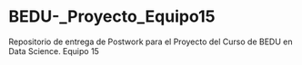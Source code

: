# BEDU-_Proyecto_Equipo15
Repositorio de entrega de Postwork para el Proyecto del Curso de BEDU en Data Science. Equipo 15
